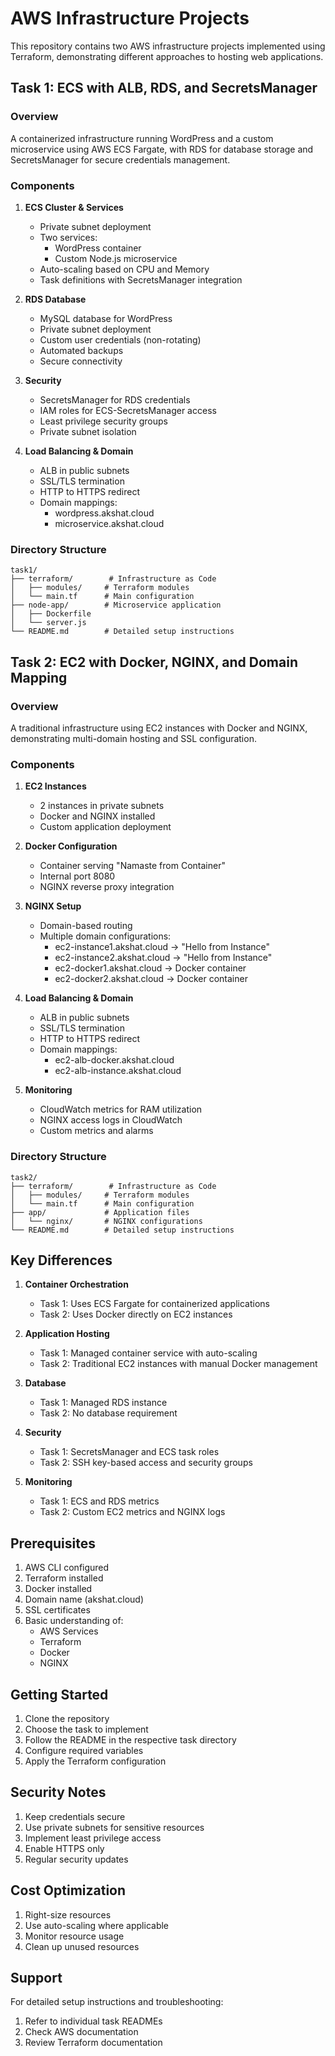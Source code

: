 # AWS Infrastructure Projects

This repository contains two AWS infrastructure projects implemented using Terraform, demonstrating different approaches to hosting web applications.

## Task 1: ECS with ALB, RDS, and SecretsManager

### Overview
A containerized infrastructure running WordPress and a custom microservice using AWS ECS Fargate, with RDS for database storage and SecretsManager for secure credentials management.

### Components
1. **ECS Cluster & Services**
   - Private subnet deployment
   - Two services:
     - WordPress container
     - Custom Node.js microservice
   - Auto-scaling based on CPU and Memory
   - Task definitions with SecretsManager integration

2. **RDS Database**
   - MySQL database for WordPress
   - Private subnet deployment
   - Custom user credentials (non-rotating)
   - Automated backups
   - Secure connectivity

3. **Security**
   - SecretsManager for RDS credentials
   - IAM roles for ECS-SecretsManager access
   - Least privilege security groups
   - Private subnet isolation

4. **Load Balancing & Domain**
   - ALB in public subnets
   - SSL/TLS termination
   - HTTP to HTTPS redirect
   - Domain mappings:
     - wordpress.akshat.cloud
     - microservice.akshat.cloud

### Directory Structure
```
task1/
├── terraform/        # Infrastructure as Code
│   ├── modules/     # Terraform modules
│   └── main.tf      # Main configuration
├── node-app/        # Microservice application
│   ├── Dockerfile
│   └── server.js
└── README.md        # Detailed setup instructions
```

## Task 2: EC2 with Docker, NGINX, and Domain Mapping

### Overview
A traditional infrastructure using EC2 instances with Docker and NGINX, demonstrating multi-domain hosting and SSL configuration.

### Components
1. **EC2 Instances**
   - 2 instances in private subnets
   - Docker and NGINX installed
   - Custom application deployment

2. **Docker Configuration**
   - Container serving "Namaste from Container"
   - Internal port 8080
   - NGINX reverse proxy integration

3. **NGINX Setup**
   - Domain-based routing
   - Multiple domain configurations:
     - ec2-instance1.akshat.cloud → "Hello from Instance"
     - ec2-instance2.akshat.cloud → "Hello from Instance"
     - ec2-docker1.akshat.cloud → Docker container
     - ec2-docker2.akshat.cloud → Docker container

4. **Load Balancing & Domain**
   - ALB in public subnets
   - SSL/TLS termination
   - HTTP to HTTPS redirect
   - Domain mappings:
     - ec2-alb-docker.akshat.cloud
     - ec2-alb-instance.akshat.cloud

5. **Monitoring**
   - CloudWatch metrics for RAM utilization
   - NGINX access logs in CloudWatch
   - Custom metrics and alarms

### Directory Structure
```
task2/
├── terraform/        # Infrastructure as Code
│   ├── modules/     # Terraform modules
│   └── main.tf      # Main configuration
├── app/             # Application files
│   └── nginx/       # NGINX configurations
└── README.md        # Detailed setup instructions
```

## Key Differences

1. **Container Orchestration**
   - Task 1: Uses ECS Fargate for containerized applications
   - Task 2: Uses Docker directly on EC2 instances

2. **Application Hosting**
   - Task 1: Managed container service with auto-scaling
   - Task 2: Traditional EC2 instances with manual Docker management

3. **Database**
   - Task 1: Managed RDS instance
   - Task 2: No database requirement

4. **Security**
   - Task 1: SecretsManager and ECS task roles
   - Task 2: SSH key-based access and security groups

5. **Monitoring**
   - Task 1: ECS and RDS metrics
   - Task 2: Custom EC2 metrics and NGINX logs

## Prerequisites

1. AWS CLI configured
2. Terraform installed
3. Docker installed
4. Domain name (akshat.cloud)
5. SSL certificates
6. Basic understanding of:
   - AWS Services
   - Terraform
   - Docker
   - NGINX

## Getting Started

1. Clone the repository
2. Choose the task to implement
3. Follow the README in the respective task directory
4. Configure required variables
5. Apply the Terraform configuration

## Security Notes

1. Keep credentials secure
2. Use private subnets for sensitive resources
3. Implement least privilege access
4. Enable HTTPS only
5. Regular security updates

## Cost Optimization

1. Right-size resources
2. Use auto-scaling where applicable
3. Monitor resource usage
4. Clean up unused resources

## Support

For detailed setup instructions and troubleshooting:
1. Refer to individual task READMEs
2. Check AWS documentation
3. Review Terraform documentation 